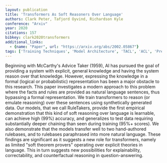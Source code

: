 ```yaml
---
layout: publication
title: 'Transformers As Soft Reasoners Over Language'
authors: Clark Peter, Tafjord Oyvind, Richardson Kyle
conference: "Arxiv"
year: 2020
citations: 157
bibkey: clark2020transformers
additional_links:
  - {name: "Paper", url: "https://arxiv.org/abs/2002.05867"}
tags: ['Training Techniques', 'Model Architecture', 'TACL', 'ACL', 'Pretraining Methods', 'Transformer', 'Interpretability and Explainability', 'Interpretability']
---
```

Beginning with McCarthy's Advice Taker (1959), AI has pursued the goal of
providing a system with explicit, general knowledge and having the system
reason over that knowledge. However, expressing the knowledge in a formal
(logical or probabilistic) representation has been a major obstacle to this
research. This paper investigates a modern approach to this problem where the
facts and rules are provided as natural language sentences, thus bypassing a
formal representation. We train transformers to reason (or emulate reasoning)
over these sentences using synthetically generated data. Our models, that we
call RuleTakers, provide the first empirical demonstration that this kind of
soft reasoning over language is learnable, can achieve high (99%) accuracy, and
generalizes to test data requiring substantially deeper chaining than seen
during training (95%+ scores). We also demonstrate that the models transfer
well to two hand-authored rulebases, and to rulebases paraphrased into more
natural language. These findings are significant as it suggests a new role for
transformers, namely as limited "soft theorem provers" operating over explicit
theories in language. This in turn suggests new possibilities for
explainability, correctability, and counterfactual reasoning in
question-answering.
